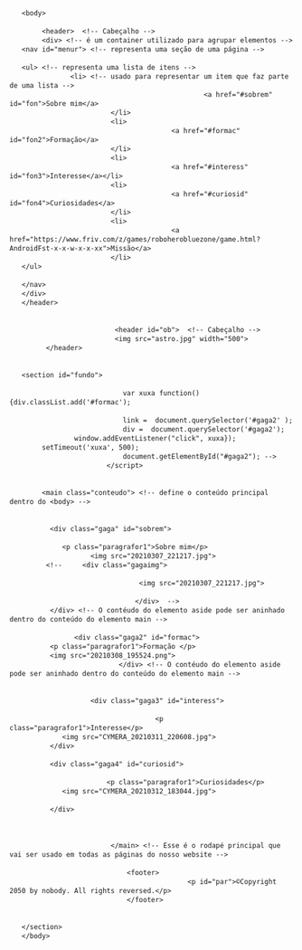 <!DOCTYPE html>


 <html> 
     <head> <!--Providencia informações gerais-->
 								<meta charset="utf-8">  <!-- representa qualquer caractere de qualquer idioma-->
 								<title> PROJETO EJECT </title> 
            <link rel="stylesheet" type="text/css" href="jk.css" media="screen" />
 		  </head>
 		
 		   
       <body>
 		  				
 		    <header>  <!-- Cabeçalho -->
 		    <div> <!-- é um container utilizado para agrupar elementos -->
       <nav id="menur"> <!-- representa uma seção de uma página -->
      
       <ul> <!-- representa uma lista de itens -->
                   <li> <!-- usado para representar um item que faz parte de uma lista -->
       												<a href="#sobrem" id="fon">Sobre mim</a>
       					     </li> 
       					     <li>
       					     				<a href="#formac" id="fon2">Formação</a>
       					     </li> 
       					     <li>
       					     				<a href="#interess" id="fon3">Interesse</a></li> 
       					     <li>
       					     				<a href="#curiosid" id="fon4">Curiosidades</a>
       					     </li> 
       					     <li>
       					     				<a href="https://www.friv.com/z/games/roboherobluezone/game.html?AndroidFst-x-x-w-x-x-xx">Missão</a>
       					     </li> 
       </ul>
       
       </nav>
       </div>
       </header> 
       
       	
 							  <header id="ob">  <!-- Cabeçalho -->
 							  <img src="astro.jpg" width="500">
             </header> 
             
     
       <section id="fundo">
 						
 								var xuxa function(){div.classList.add('#formac');
 								
 								link =  document.querySelector('#gaga2' );
 								div =  document.querySelector('#gaga2');
 	        		window.addEventListener("click", xuxa});
            setTimeout('xuxa', 500);
 								document.getElementById("#gaga2"); -->
 							</script>

 							  
            <main class="conteudo"> <!-- define o conteúdo principal dentro do <body> --> 
 							  		
 							  		
              <div class="gaga" id="sobrem"> 
              				
                 <p class="paragrafor1">Sobre mim</p>
                 	  	<img src="20210307_221217.jpg">
             <!--     <div class="gagaimg">
                 				
 				    			  	<img src="20210307_221217.jpg">	
 							  	
 							  	   </div>  -->
              </div> <!-- O contéudo do elemento aside pode ser aninhado dentro do conteúdo do elemento main --> 
            
            		<div class="gaga2" id="formac"> 
              <p class="paragrafor1">Formação </p>							  				
              <img src="20210308_195524.png">
 							   </div> <!-- O contéudo do elemento aside pode ser aninhado dentro do conteúdo do elemento main --> 
         
 							   
 					    <div class="gaga3" id="interess"> 
 							   			  	
 							   			<p class="paragrafor1">Interesse</p>							  				
                 <img src="CYMERA_20210311_220608.jpg">
 	          </div> 
 	          
 	          <div class="gaga4" id="curiosid">
 	          				
 	          				<p class="paragrafor1">Curiosidades</p>							  				
                 <img src="CYMERA_20210312_183044.jpg"> 	
                 
 	          </div>
 	          
 	          
 	            
 							 </main> <!-- Esse é o rodapé principal que vai ser usado em todas as páginas do nosso website --> 
 							   	 
 							   	 <footer> 
 							   	 				<p id="par">©Copyright 2050 by nobody. All rights reversed.</p> 
 							   	 </footer>
     
     
       </section>
       </body>
 		  
 </html>
